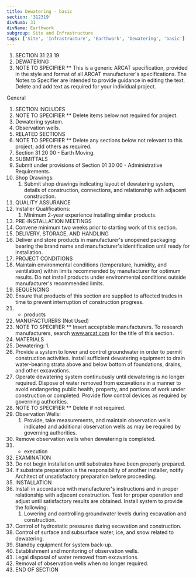 ```yaml
---
title: Dewatering - basic
section: '312319'
divNumb: 31
divName: Earthwork
subgroup: Site and Infrastructure
tags: ['Site', 'Infrastructure', 'Earthwork', 'Dewatering', 'basic']
---
```


1. SECTION 31 23 19
1. DEWATERING
1.  NOTE TO SPECIFIER ** This is a generic ARCAT specification, provided in the style and format of all ARCAT manufacturer's specifications. The Notes to Specifier are intended to provide guidance in editing the text. Delete and add text as required for your individual project.

General
   1. SECTION INCLUDES
1.  NOTE TO SPECIFIER ** Delete items below not required for project.
   1. Dewatering system.
   1. Observation wells.
   1. RELATED SECTIONS
1.  NOTE TO SPECIFIER ** Delete any sections below not relevant to this project; add others as required.
   1. Section 31 20 00 - Earth Moving.
   1. SUBMITTALS
   1. Submit under provisions of Section 01 30 00 - Administrative Requirements.
   1. Shop Drawings:
      1. Submit shop drawings indicating layout of dewatering system, details of construction, connections, and relationship with adjacent construction.
   1. QUALITY ASSURANCE
   1. Installer Qualifications:
      1. Minimum 2-year experience installing similar products.
   1. PRE-INSTALLATION MEETINGS
   1. Convene minimum two weeks prior to starting work of this section.
   1. DELIVERY, STORAGE, AND HANDLING
   1. Deliver and store products in manufacturer's unopened packaging bearing the brand name and manufacturer's identification until ready for installation.
   1. PROJECT CONDITIONS
   1. Maintain environmental conditions (temperature, humidity, and ventilation) within limits recommended by manufacturer for optimum results. Do not install products under environmental conditions outside manufacturer's recommended limits.
   1. SEQUENCING
   1. Ensure that products of this section are supplied to affected trades in time to prevent interruption of construction progress.
   1. - products
   1. MANUFACTURERS (Not Used)
1.  NOTE TO SPECIFIER ** Insert acceptable manufacturers. To research manufacturers, search www.arcat.com for the title of this section.
   1. MATERIALS
   1. Dewatering:
      1. 
   1. Provide a system to lower and control groundwater in order to permit construction activities. Install sufficient dewatering equipment to drain water-bearing strata above and below bottom of foundations, drains, and other excavations.
   1. Operate dewatering system continuously until dewatering is no longer required. Dispose of water removed from excavations in a manner to avoid endangering public health, property, and portions of work under construction or completed. Provide flow control devices as required by governing authorities.
1.  NOTE TO SPECIFIER ** Delete if not required.
   1. Observation Wells:
      1. Provide, take measurements, and maintain observation wells indicated and additional observation wells as may be required by governing authorities.
   1. Remove observation wells when dewatering is completed.
   1. - execution
   1. EXAMINATION
   1. Do not begin installation until substrates have been properly prepared.
   1. If substrate preparation is the responsibility of another installer, notify Architect of unsatisfactory preparation before proceeding.
   1. INSTALLATION
   1. Install in accordance with manufacturer's instructions and in proper relationship with adjacent construction. Test for proper operation and adjust until satisfactory results are obtained. Install system to provide the following:
      1. Lowering and controlling groundwater levels during excavation and construction.
   1. Control of hydrostatic pressures during excavation and construction.
   1. Control of surface and subsurface water, ice, and snow related to dewatering.
   1. Standby equipment for system back-up.
   1. Establishment and monitoring of observation wells.
   1. Legal disposal of water removed from excavations.
   1. Removal of observation wells when no longer required.
1. END OF SECTION

